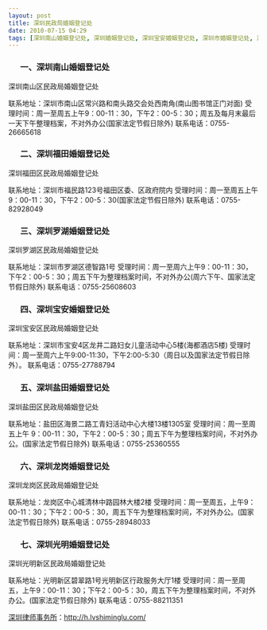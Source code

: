 ```yaml
---
layout: post
title: 深圳民政局婚姻登记处
date: 2010-07-15 04:29
tags: [深圳南山婚姻登记处, 深圳婚姻登记处, 深圳宝安婚姻登记处, 深圳市婚姻登记处, 深圳盐田婚姻登记处, 深圳福田婚姻登记处, 深圳离婚律师咨询, 深圳结婚登记处, 深圳罗湖婚姻登记处, 深圳龙岗婚姻登记处]
---
```

<ol>
<h3>一、深圳南山婚姻登记处</h3>
</ol>
深圳南山区民政局婚姻登记处

联系地址：深圳市南山区常兴路和南头路交会处西南角(南山图书馆正门对面)
受理时间：周一至周五上午9：00-11：30，下午2：00-5：30；周五及每月末最后一天下午整理档案，不对外办公(国家法定节假日除外)
联系电话：0755-26665618
<ol>
<h3>二、深圳福田婚姻登记处</h3>
</ol>
深圳福田区民政局婚姻登记处

联系地址：深圳市福民路123号福田区委、区政府院内
受理时间：周一至周五上午9：00-11：30，下午2：00-5：30(国家法定节假日除外)
联系电话：0755-82928049
<ol>
<h3>三、深圳罗湖婚姻登记处</h3>
</ol>
深圳罗湖区民政局婚姻登记处

联系地址：深圳市罗湖区德智路1号
受理时间：周一至周六上午9：00-11：30，下午2：00-5：30；周五下午为整理档案时间，不对外办公(周六下午、国家法定节假日除外)
联系电话：0755-25608603
<ol>
<h3>四、深圳宝安婚姻登记处</h3>
</ol>
深圳宝安区民政局婚姻登记处

联系地址：深圳市宝安4区龙井二路妇女儿童活动中心5楼(海都酒店5楼)
受理时间：周一至周六上午9:00-11:30，下午2:00-5:30（周日以及国家法定节假日除外）。
联系电话：0755-27788794
<ol>
<h3>五、深圳盐田婚姻登记处</h3>
</ol>
深圳盐田区民政局婚姻登记处

联系地址：盐田区海景二路工青妇活动中心大楼13楼1305室
受理时间：周一至周五上午 9：00-11：30，下午2：00-5：30；周五下午为整理档案时间，不对外办公。(国家法定节假日除外)
联系电话：0755-25360555
<ol>
<h3>六、深圳龙岗婚姻登记处</h3>
</ol>
深圳龙岗区民政局婚姻登记处

联系地址：龙岗区中心城清林中路园林大楼2楼
受理时间：周一至周五，上午9：00-11：30；下午2：00-5：30，周五下午为整理档案时间，不对外办公。(国家法定节假日除外)
联系电话：0755-28948033
<ol>
<h3>七、深圳光明婚姻登记处</h3>
</ol>
深圳光明新区民政局婚姻登记处

联系地址：光明新区碧翠路1号光明新区行政服务大厅1楼
受理时间：周一至周五，上午9：00-11：30；下午2：00-5：30，周五下午为整理档案时间，不对外办公。(国家法定节假日除外)
联系电话：0755-88211351

<a href="http://h.lvshiminglu.com/">深圳律师事务所</a>：<a href="http://h.lvshiminglu.com/">http://h.lvshiminglu.com/</a>

